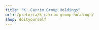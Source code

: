 ```yaml
---
title: "K. Carrim Group Holdings"
url: /pretoria/k-carrim-group-holdings/
shop: doityourself
---
```

